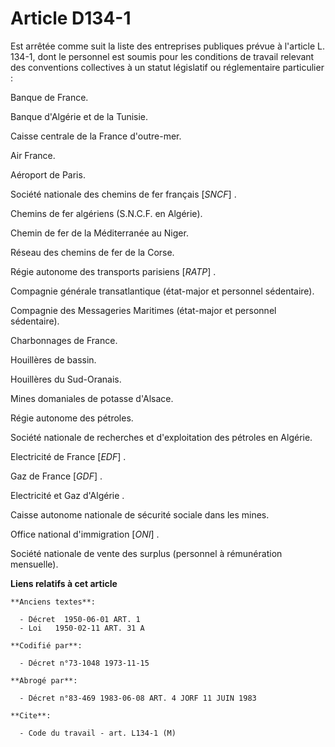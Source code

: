 # Article D134-1

Est arrêtée comme suit la liste des entreprises publiques prévue à l'article L. 134-1, dont le personnel est soumis pour les
conditions de travail relevant des conventions collectives à un statut législatif ou réglementaire particulier :

Banque de France.

Banque d'Algérie et de la Tunisie.

Caisse centrale de la France d'outre-mer.

Air France.

Aéroport de Paris.

Société nationale des chemins de fer français [*SNCF*] .

Chemins de fer algériens (S.N.C.F. en Algérie).

Chemin de fer de la Méditerranée au Niger.

Réseau des chemins de fer de la Corse.

Régie autonome des transports parisiens [*RATP*] .

Compagnie générale transatlantique (état-major et personnel sédentaire).

Compagnie des Messageries Maritimes (état-major et personnel sédentaire).

Charbonnages de France.

Houillères de bassin.

Houillères du Sud-Oranais.

Mines domaniales de potasse d'Alsace.

Régie autonome des pétroles.

Société nationale de recherches et d'exploitation des pétroles en Algérie.

Electricité de France [*EDF*] .

Gaz de France [*GDF*] .

Electricité et Gaz d'Algérie .

Caisse autonome nationale de sécurité sociale dans les mines.

Office national d'immigration [*ONI*] .

Société nationale de vente des surplus (personnel à rémunération mensuelle).

**Liens relatifs à cet article**

	**Anciens textes**:

	  - Décret  1950-06-01 ART. 1
	  - Loi   1950-02-11 ART. 31 A

	**Codifié par**:

	  - Décret n°73-1048 1973-11-15

	**Abrogé par**:

	  - Décret n°83-469 1983-06-08 ART. 4 JORF 11 JUIN 1983

	**Cite**:

	  - Code du travail - art. L134-1 (M)
